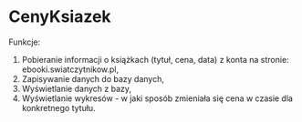 # CenyKsiazek

Funkcje:
1. Pobieranie informacji o książkach (tytuł, cena, data) z konta na stronie: ebooki.swiatczytnikow.pl,
2. Zapisywanie danych do bazy danych,
3. Wyświetlanie danych z bazy,
4. Wyświetlanie wykresów - w jaki sposób zmieniała się cena w czasie dla konkretnego tytułu.
